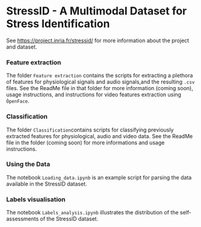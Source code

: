 # StressID - A Multimodal Dataset for Stress Identification

See https://project.inria.fr/stressid/ for more information about the project and dataset.

### Feature extraction

The folder ```Feature extraction``` contains the scripts for extracting a plethora of features for physiological signals and audio signals,and the resulting ```.csv``` files. 
See the ReadMe file in that folder for more information (coming soon), usage instructions, and instructions for video features extraction using ```ÒpenFace```.

### Classification

The folder ```Classification```contains scripts for classifying previously extracted features for physiological, audio and video data. 
See the ReadMe file in the folder (coming soon) for more informations and usage instructions. 

### Using the Data

The notebook ```Loading_data.ipynb``` is an example script for parsing the data available in the StressID dataset.

### Labels visualisation 

The notebook ```Labels_analysis.ipynb``` illustrates the distribution of the self-assessments of the StressID dataset.
